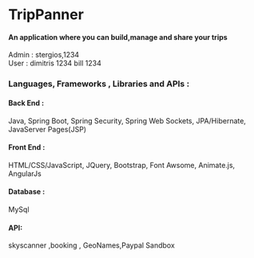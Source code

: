<h1>TripPanner</h1>

<h4>An application where you can build,manage and share your trips</h4>

<p> Admin  : stergios,1234 </br>
User  : dimitris 1234 bill 1234
</p>


<h3>Languages, Frameworks , Libraries and APIs :</h3>

<h4>Back End : </h4>
<p>Java,
Spring Boot,
Spring Security,
Spring Web Sockets,
JPA/Hibernate,
JavaServer Pages(JSP)

</p>
  
  
<h4>Front End : </h4>
<p>HTML/CSS/JavaScript,
JQuery,
Bootstrap,
Font Awsome,
Animate.js,
AngularJs
</p>
<h4>Database :</h4>
<p>
MySql
</p>

<h4>API:</h4>
<p>
  skyscanner ,booking , GeoNames,Paypal Sandbox
</p>    
